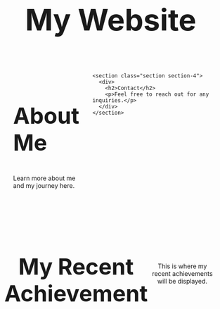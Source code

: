 <!DOCTYPE html>
<html lang="en">
<head>
  <meta charset="UTF-8" />
  <meta name="viewport" content="width=device-width, initial-scale=1.0"/>
  <title>My Website</title>
  <style>
    @import url('https://fonts.googleapis.com/css?family=Montserrat:700|Nunito:400');

    :root {
      --text: #050316;
      --background: #fdfcfd;
      --primary: #726f90;
      --secondary: #c5b4bf;
      --accent: #ad9499;
    }

    body {
      font-family: 'Nunito', sans-serif;
      font-weight: 400;
      margin: 0;
      padding: 0;
      background-color: var(--background);
      color: var(--text);
    }

    h1, h2, h3, h4, h5 {
      font-family: 'Montserrat', sans-serif;
      font-weight: 700;
    }

    html { font-size: 100%; }

    h1 { font-size: 4.210rem; }
    h2 { font-size: 3.158rem; }
    h3 { font-size: 2.369rem; }
    h4 { font-size: 1.777rem; }
    h5 { font-size: 1.333rem; }
    small { font-size: 0.750rem; }

    .container {
      display: flex;
      flex-direction: row;
      gap: 20px;
      padding: 10px;
      justify-content: flex-start;
    }

    .section {
      padding: 10px;
      min-height: 200px;
      border-radius: 10px;
      font-family: 'Nunito', sans-serif;
      display: flex;
      align-items: center;
      box-sizing: border-box;
    }

    .section-3 {
      background-color: var(--accent);
      color: var(--text);
      flex: 7;
      justify-content: flex-start;
      position: relative;
      padding-left: 20px;
    }

    .section-3::after {
      content: "";
      position: absolute;
      right: 20px;
      top: 10%;
      bottom: 10%;
      width: 2px;
      background-color: var(--text);
    }

    .section-4 {
      background-color: var(--primary);
      color: var(--background);
      flex: 3;
      text-align: center;
      justify-content: center;
    }

    .section-achievement {
      background-color: var(--accent);
      width: 100%;
      padding: 40px 10px;
      text-align: center;
      box-sizing: border-box;
    }

  </style>
</head>
<body>
  <header>
    <h1>My Website</h1>
  </header>

  <div class="container">
    <!-- Side-by-side boxes -->
    <section class="section section-3">
      <div>
        <h2>About Me</h2>
        <p>Learn more about me and my journey here.</p>
      </div>
    </section>

    <section class="section section-4">
      <div>
        <h2>Contact</h2>
        <p>Feel free to reach out for any inquiries.</p>
      </div>
    </section>
  </div>

  <!-- Full-width achievement section -->
  <section class="section section-achievement">
    <h2>My Recent Achievement</h2>
    <p>This is where my recent achievements will be displayed.</p>
  </section>
</body>
</html>
